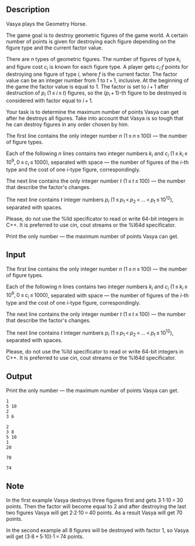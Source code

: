 ## Description

<div><p>Vasya plays the Geometry Horse.</p><p>The game goal is to destroy geometric figures of the game world. A certain number of points is given for destroying each figure depending on the figure type and the current factor value. </p><p>There are <span class="tex-span"><i>n</i></span> types of geometric figures. The number of figures of type <span class="tex-span"><i>k</i><sub class="lower-index"><i>i</i></sub></span> and figure cost <span class="tex-span"><i>c</i><sub class="lower-index"><i>i</i></sub></span> is known for each figure type. A player gets <span class="tex-span"><i>c</i><sub class="lower-index"><i>i</i></sub>·<i>f</i> </span> points for destroying one figure of type <span class="tex-span"><i>i</i></span>, where <span class="tex-span"><i>f</i></span> is the current factor. The factor value can be an integer number from <span class="tex-span">1</span> to <span class="tex-span"><i>t</i> + 1</span>, inclusive. At the beginning of the game the factor value is equal to 1. The factor is set to <span class="tex-span"><i>i</i> + 1</span> after destruction of <span class="tex-span"><i>p</i><sub class="lower-index"><i>i</i></sub></span> <span class="tex-span">(1 ≤ <i>i</i> ≤ <i>t</i>)</span> figures, so the <span class="tex-span">(<i>p</i><sub class="lower-index"><i>i</i></sub> + 1)</span>-th figure to be destroyed is considered with factor equal to <span class="tex-span"><i>i</i> + 1</span>.</p><p>Your task is to determine the maximum number of points Vasya can get after he destroys all figures. Take into account that Vasya is so tough that he can destroy figures in any order chosen by him.</p></div><div class="input-specification"><p>The first line contains the only integer number <span class="tex-span"><i>n</i></span> <span class="tex-span">(1 ≤ <i>n</i> ≤ 100)</span> — the number of figure types.</p><p>Each of the following <span class="tex-span"><i>n</i></span> lines contains two integer numbers <span class="tex-span"><i>k</i><sub class="lower-index"><i>i</i></sub></span> and <span class="tex-span"><i>c</i><sub class="lower-index"><i>i</i></sub></span> <span class="tex-span">(1 ≤ <i>k</i><sub class="lower-index"><i>i</i></sub> ≤ 10<sup class="upper-index">9</sup>, 0 ≤ <i>c</i><sub class="lower-index"><i>i</i></sub> ≤ 1000)</span>, separated with space — the number of figures of the <span class="tex-span"><i>i</i></span>-th type and the cost of one <span class="tex-span"><i>i</i></span>-type figure, correspondingly.</p><p>The next line contains the only integer number <span class="tex-span"><i>t</i></span> <span class="tex-span">(1 ≤ <i>t</i> ≤ 100)</span> — the number that describe the factor's changes. </p><p>The next line contains <span class="tex-span"><i>t</i></span> integer numbers <span class="tex-span"><i>p</i><sub class="lower-index"><i>i</i></sub></span> <span class="tex-span">(1 ≤ <i>p</i><sub class="lower-index">1</sub> &lt; <i>p</i><sub class="lower-index">2</sub> &lt; ... &lt; <i>p</i><sub class="lower-index"><i>t</i></sub> ≤ 10<sup class="upper-index">12</sup>)</span>, separated with spaces.</p><p>Please, do not use the <span class="tex-font-style-tt">%lld</span> specificator to read or write 64-bit integers in С++. It is preferred to use <span class="tex-font-style-tt">cin</span>, <span class="tex-font-style-tt">cout</span> streams or the <span class="tex-font-style-tt">%I64d</span> specificator.</p></div><div class="output-specification"><p>Print the only number — the maximum number of points Vasya can get.</p></div>

## Input

<p>The first line contains the only integer number <span class="tex-span"><i>n</i></span> <span class="tex-span">(1 ≤ <i>n</i> ≤ 100)</span> — the number of figure types.</p><p>Each of the following <span class="tex-span"><i>n</i></span> lines contains two integer numbers <span class="tex-span"><i>k</i><sub class="lower-index"><i>i</i></sub></span> and <span class="tex-span"><i>c</i><sub class="lower-index"><i>i</i></sub></span> <span class="tex-span">(1 ≤ <i>k</i><sub class="lower-index"><i>i</i></sub> ≤ 10<sup class="upper-index">9</sup>, 0 ≤ <i>c</i><sub class="lower-index"><i>i</i></sub> ≤ 1000)</span>, separated with space — the number of figures of the <span class="tex-span"><i>i</i></span>-th type and the cost of one <span class="tex-span"><i>i</i></span>-type figure, correspondingly.</p><p>The next line contains the only integer number <span class="tex-span"><i>t</i></span> <span class="tex-span">(1 ≤ <i>t</i> ≤ 100)</span> — the number that describe the factor's changes. </p><p>The next line contains <span class="tex-span"><i>t</i></span> integer numbers <span class="tex-span"><i>p</i><sub class="lower-index"><i>i</i></sub></span> <span class="tex-span">(1 ≤ <i>p</i><sub class="lower-index">1</sub> &lt; <i>p</i><sub class="lower-index">2</sub> &lt; ... &lt; <i>p</i><sub class="lower-index"><i>t</i></sub> ≤ 10<sup class="upper-index">12</sup>)</span>, separated with spaces.</p><p>Please, do not use the <span class="tex-font-style-tt">%lld</span> specificator to read or write 64-bit integers in С++. It is preferred to use <span class="tex-font-style-tt">cin</span>, <span class="tex-font-style-tt">cout</span> streams or the <span class="tex-font-style-tt">%I64d</span> specificator.</p>

## Output

<p>Print the only number — the maximum number of points Vasya can get.</p>





```input1
1
5 10
2
3 6

```




```input2
2
3 8
5 10
1
20

```




```output1
70
```




```output2
74
```



## Note

<p>In the first example Vasya destroys three figures first and gets <span class="tex-span">3·1·10 = 30</span> points. Then the factor will become equal to <span class="tex-span">2</span> and after destroying the last two figures Vasya will get <span class="tex-span">2·2·10 = 40</span> points. As a result Vasya will get <span class="tex-span">70</span> points.</p><p>In the second example all <span class="tex-span">8</span> figures will be destroyed with factor <span class="tex-span">1</span>, so Vasya will get <span class="tex-span">(3·8 + 5·10)·1 = 74</span> points.</p>
